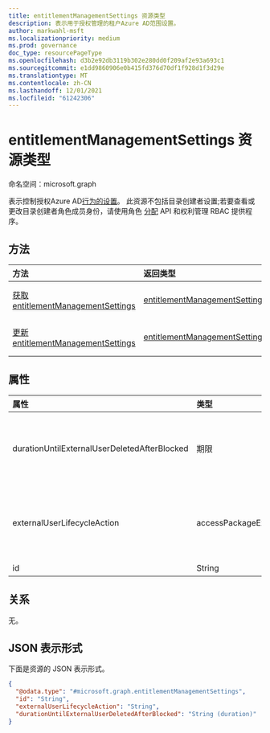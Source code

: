 ```yaml
---
title: entitlementManagementSettings 资源类型
description: 表示用于授权管理的租户Azure AD范围设置。
author: markwahl-msft
ms.localizationpriority: medium
ms.prod: governance
doc_type: resourcePageType
ms.openlocfilehash: d3b2e92db3119b302e280dd0f209af2e93a693c1
ms.sourcegitcommit: e1dd9860906e0b415fd376d70df1f928d1f3d29e
ms.translationtype: MT
ms.contentlocale: zh-CN
ms.lasthandoff: 12/01/2021
ms.locfileid: "61242306"
---
```

# <a name="entitlementmanagementsettings-resource-type"></a>entitlementManagementSettings 资源类型

命名空间：microsoft.graph


表示控制授权Azure AD[行为的设置](entitlementmanagement-root.md)。  此资源不包括目录创建者设置;若要查看或更改目录创建者角色成员身份，请使用角色 [分配](unifiedroleassignment.md) API 和权利管理 RBAC 提供程序。

## <a name="methods"></a>方法
|方法|返回类型|说明|
|:---|:---|:---|
|[获取 entitlementManagementSettings](../api/entitlementmanagementsettings-get.md)|[entitlementManagementSettings](entitlementmanagementsettings.md)|读取 **entitlementManagementSettings 对象** 的属性。 |
|[更新 entitlementManagementSettings](../api/entitlementmanagementsettings-update.md)|[entitlementManagementSettings](entitlementmanagementsettings.md)|更新 **entitlementManagementSettings 对象** 的属性。 |

## <a name="properties"></a>属性
|属性|类型|说明|
|:---|:---|:---|
|durationUntilExternalUserDeletedAfterBlocked|期限|如果 **externalUserLifecycleAction** 为 ，在删除外部用户的帐户之前阻止其登录的持续时间（通常为 `blockSignInAndDelete` 几天）。|
|externalUserLifecycleAction|accessPackageExternalUserLifecycleAction|删除外部用户的最后一个访问包分配时该服务应执行自动操作。 可能的值包括 `none`、`blockSignIn`、`blockSignInAndDelete`、`unknownFutureValue`。|
|id|String|常量。 只读。|

## <a name="relationships"></a>关系
无。
## <a name="json-representation"></a>JSON 表示形式
下面是资源的 JSON 表示形式。
<!-- {
  "blockType": "resource",
  "keyProperty": "id",
  "@odata.type": "microsoft.graph.entitlementManagementSettings",
  "openType": false
}
-->
``` json
{
  "@odata.type": "#microsoft.graph.entitlementManagementSettings",
  "id": "String",
  "externalUserLifecycleAction": "String",
  "durationUntilExternalUserDeletedAfterBlocked": "String (duration)"
}
```

